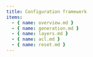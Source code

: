 ```yaml
---
title: Configuration framework
items:
  - { name: overview.md }
  - { name: generation.md }
  - { name: layers.md }
  - { name: acl.md }
  - { name: reset.md }
---
```


